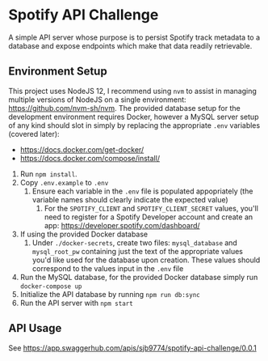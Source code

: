 # Spotify API Challenge

A simple API server whose purpose is to persist Spotify track metadata to a database and expose endpoints which make that data readily retrievable.

## Environment Setup

This project uses NodeJS 12, I recommend using `nvm` to assist in managing multiple versions of NodeJS on a single environment: https://github.com/nvm-sh/nvm. The provided database setup for the development environment requires Docker, however a MySQL server setup of any kind should slot in simply by replacing the appropriate `.env` variables (covered later): 
* https://docs.docker.com/get-docker/
* https://docs.docker.com/compose/install/

1. Run `npm install`.
2. Copy `.env.example` to `.env`
    1. Ensure each variable in the `.env` file is populated appopriately (the variable names should clearly indicate the expected value)
        1. For the `SPOTIFY_CLIENT` and `SPOTIFY_CLIENT_SECRET` values, you'll need to register for a Spotify Developer account and create an app: https://developer.spotify.com/dashboard/
2. If using the provided Docker database
    1. Under `./docker-secrets`, create two files: `mysql_database` and `mysql_root_pw` containing just the text of the appropriate values you'd like used for the database upon creation. These values should correspond to the values input in the `.env` file
3. Run the MySQL database, for the provided Docker database simply run `docker-compose up`
4. Initialize the API database by running `npm run db:sync`
5. Run the API server with `npm start`


## API Usage

See https://app.swaggerhub.com/apis/sjb9774/spotify-api-challenge/0.0.1
